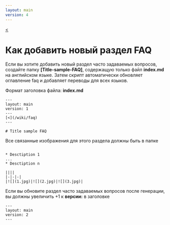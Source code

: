 ```yaml
---
layout: main
version: 4
---
```

[<](/wiki/faq)

# Как добавить новый раздел FAQ

Если вы хотите добавить новый раздел часто задаваемых вопросов, создайте папку **[Title-sample-FAQ]**, содержащую только файл **index.md** на английском языке.
Затем скрипт автоматически обновляет оглавление faq и добавляет переводы для всех языков.

Формат заголовка файла:
**index.md**
```
---
layout: main
version: 1
---
[<](/wiki/faq)
---

# Title sample FAQ

```

Все связанные изображения для этого раздела должны быть в папке
```

* Desctiption 1
...
* Desctiption n

||||
|-|-|-|
|![](1.jpg)|![](2.jpg)|![](3.jpg)|

```

Если вы обновите раздел часто задаваемых вопросов после генерации, вы должны увеличить +1 к **версии:** в заголовке
```
---
layout: main
version: 2
---
```
